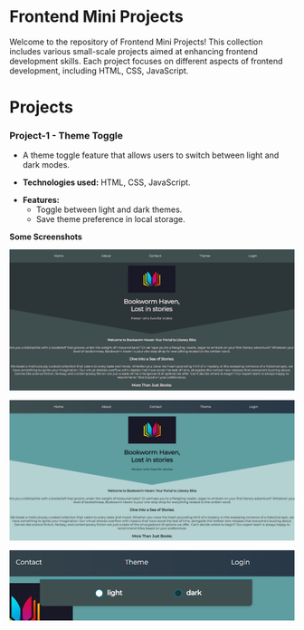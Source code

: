 # Frontend Mini Projects

Welcome to the repository of Frontend Mini Projects! This collection includes various small-scale projects aimed at enhancing frontend development skills. Each project focuses on different aspects of frontend development, including HTML, CSS, JavaScript.

# Projects
### Project-1 - Theme Toggle
- A theme toggle feature that allows users to switch between light and dark modes.

- **Technologies used:** HTML, CSS, JavaScript.  

* **Features:**  
   * Toggle between light and dark themes.  
   * Save theme preference in local storage.
     
**Some Screenshots**  

![SS-1](https://github.com/Shreyaa173/Frontend-Mini-Projects/blob/master/Theme%20Toggle/SS.png "width = 200px")  

![SS-1](https://github.com/Shreyaa173/Frontend-Mini-Projects/blob/master/Theme%20Toggle/SS_1.png "width = 200px")  

![SS-1](https://github.com/Shreyaa173/Frontend-Mini-Projects/blob/master/Theme%20Toggle/SS_2.png "width = 200px")  
